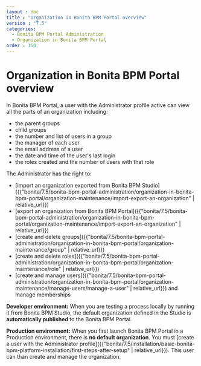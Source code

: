 ```yaml
---
layout : doc
title : "Organization in Bonita BPM Portal overview"
version : "7.5"
categories:
  - Bonita BPM Portal Administration
  - Organization in Bonita BPM Portal
order : 150
---
```

# Organization in Bonita BPM Portal overview

In Bonita BPM Portal, a user with the Administrator profile active can view all the parts of an organization including:

* the parent groups
* child groups
* the number and list of users in a group
* the manager of each user
* the email address of a user
* the date and time of the user's last login
* the roles created and the number of users with that role

The Administrator has the right to:

* [import an organization exported from Bonita BPM Studio]({{"bonita/7.5/bonita-bpm-portal-administration/organization-in-bonita-bpm-portal/organization-maintenance/import-export-an-organization" | relative_url}})
* [export an organization from Bonita BPM Portal]({{"bonita/7.5/bonita-bpm-portal-administration/organization-in-bonita-bpm-portal/organization-maintenance/import-export-an-organization" | relative_url}})
* [create and delete groups]({{"bonita/7.5/bonita-bpm-portal-administration/organization-in-bonita-bpm-portal/organization-maintenance/group" | relative_url}})
* [create and delete roles]({{"bonita/7.5/bonita-bpm-portal-administration/organization-in-bonita-bpm-portal/organization-maintenance/role" | relative_url}})
* [create and manage users]({{"bonita/7.5/bonita-bpm-portal-administration/organization-in-bonita-bpm-portal/organization-maintenance/manage-users/manage-a-user" | relative_url}}) and manage memberships

**Developer environment:** When you are testing a process locally by running it from Bonita BPM Studio, the default organization defined in the Studio is **automatically published** to the Bonita BPM Portal.

**Production environment:** When you first launch Bonita BPM Portal in a Production environment, there is **no default organization**.
You must [create a user with the Administrator profile]({{"bonita/7.5/installation/basic-bonita-bpm-platform-installation/first-steps-after-setup" | relative_url}}). This user can than create and manage the organization.
